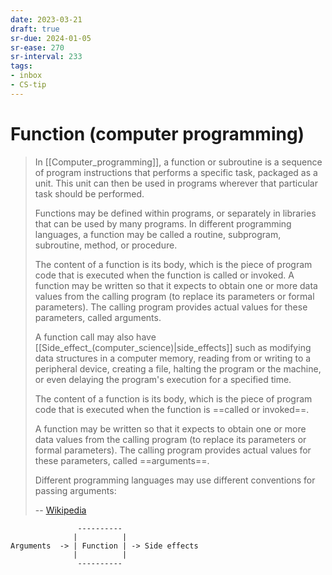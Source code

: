 ```yaml
---
date: 2023-03-21
draft: true
sr-due: 2024-01-05
sr-ease: 270
sr-interval: 233
tags:
- inbox
- CS-tip
---
```


# Function (computer programming)

> In [[Computer_programming]], a function or subroutine is a sequence of program
> instructions that performs a specific task, packaged as a unit. This unit can
> then be used in programs wherever that particular task should be performed.
>
> Functions may be defined within programs, or separately in libraries that can
> be used by many programs. In different programming languages, a function may
> be called a routine, subprogram, subroutine, method, or procedure.
>
> The content of a function is its body, which is the piece of program code that
> is executed when the function is called or invoked. A function may be written
> so that it expects to obtain one or more data values from the calling program
> (to replace its parameters or formal parameters). The calling program provides
> actual values for these parameters, called arguments.
>
> A function call may also have [[Side_effect_(computer_science)|side_effects]]
> such as modifying data structures in a computer memory, reading from or
> writing to a peripheral device, creating a file, halting the program or the
> machine, or even delaying the program's execution for a specified time.
>
> The content of a function is its body, which is the piece of program code that
> is executed when the function is ==called or invoked==.
>
> A function may be written so that it expects to obtain one or more data values
> from the calling program (to replace its parameters or formal parameters). The
> calling program provides actual values for these parameters, called
> ==arguments==.
>
> Different programming languages may use different conventions for passing
> arguments:
>
> -- [Wikipedia](https://en.wikipedia.org/wiki/Function_\(computer_programming\))
<!--SR:!2023-08-07,25,250!2023-07-22,3,260-->

```
               ----------
              |          |
Arguments  -> | Function | -> Side effects
              |          |
               ----------
```
